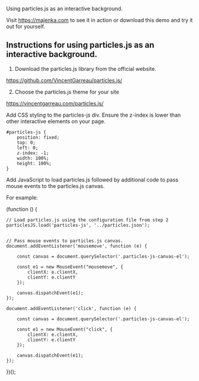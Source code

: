 Using particles.js as an interactive background.

Visit https://majenka.com to see it in action or download this demo and try it out for yourself.

Instructions for using particles.js as an interactive background.
-----------------------------------------------------------------

1) Download the particles.js library from the official website.

https://github.com/VincentGarreau/particles.js/

2) Choose the particles.js theme for your site

https://vincentgarreau.com/particles.js/

Add CSS styling to the particles-js div. Ensure the z-index is lower than other interactive elements on your page.

	#particles-js {
		position: fixed;
		top: 0;
		left: 0;
		z-index: -1;
		width: 100%;
		height: 100%;
	}


Add JavaScript to load particles.js followed by additional code to pass mouse events to the particles.js canvas.

For example:

(function () {

    // Load particles.js using the configuration file from step 2
    particlesJS.load('particles-js', '../particles.json');


    // Pass mouse events to particles.js canvas.
    document.addEventListener('mousemove', function (e) {

        const canvas = document.querySelector('.particles-js-canvas-el');

        const e1 = new MouseEvent("mousemove", {
            clientX: e.clientX,
            clientY: e.clientY
        });

        canvas.dispatchEvent(e1);        
    });

    document.addEventListener('click', function (e) {

        const canvas = document.querySelector('.particles-js-canvas-el');

        const e1 = new MouseEvent("click", {
            clientX: e.clientX,
            clientY: e.clientY
        });

        canvas.dispatchEvent(e1);
    });

})();
